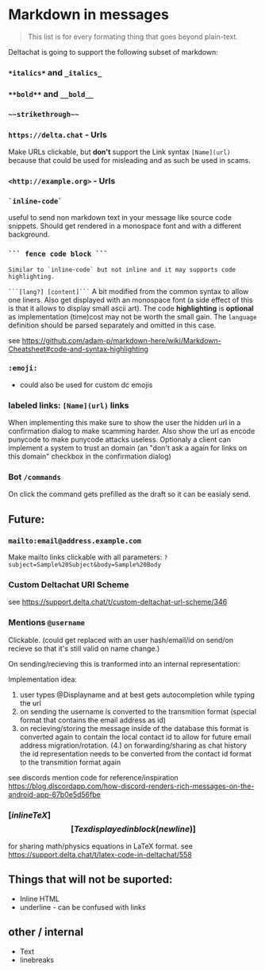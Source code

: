 # Markdown in messages
> This list is for every formating thing that goes beyond plain-text.

Deltachat is going to support the following subset of markdown:

### `*italics*` and `_italics_`

### `**bold**` and `__bold__`

### `~~strikethrough~~`

### `https://delta.chat` - Urls

Make URLs clickable, but **don't** support the Link syntax `[Name](url)`
because that could be used for misleading and as such be used in scams.

### `<http://example.org>`  - Urls

### `` `inline-code` ``
useful to send non markdown text in your message like source code snippets.
Should get rendered in a monospace font and with a different background.
 
### ` ``` fence code block ``` `

```
Similar to `inline-code` but not inline and it may supports code highlighting.
```
` ```[lang?] [content]``` `
 A bit modified from the common syntax to allow one liners.
Also get displayed with an monospace font (a side effect of this is that it allows to display small ascii art).
The code **highlighting** is **optional** as implementation (time)cost 
may not be worth the small gain.
The `language` definition should be parsed separately and omitted in this case.

see https://github.com/adam-p/markdown-here/wiki/Markdown-Cheatsheet#code-and-syntax-highlighting

### `:emoji:`
- could also be used for custom dc emojis

### labeled links: `[Name](url)` links
When implementing this make sure to show the user the hidden url in a confirmation dialog to make scamming harder.
Also show the url as encode punycode to make punycode attacks useless.
Optionaly a client can implement a system to trust an domain (an "don't ask a again for links on this domain" checkbox in the confirmation dialog)

### Bot `/commands`

On click the command gets prefilled as the draft so it can be easialy send.

## Future:

### `mailto:email@address.example.com`

Make mailto links clickable with all parameters: `?subject=Sample%20Subject&body=Sample%20Body`

### Custom Deltachat URI Scheme
see https://support.delta.chat/t/custom-deltachat-url-scheme/346

### Mentions `@username`
Clickable. (could get replaced with an user hash/email/id on send/on recieve so that it's still valid on name change.)

On sending/recieving this is tranformed into an internal representation:

Implementation idea:
1. user types @Displayname and at best gets autocompletion while typing the url
2. on sending the username is converted to the transmition format (special format that contains the email address as id)
3. on recieving/storing the message inside of the database this format is converted again to contain the local contact id to allow for future email address migration/rotation.
(4.) on forwarding/sharing as chat history the id representation needs to be converted from the contact id format to the transmition format again

see discords mention code for reference/inspiration https://blog.discordapp.com/how-discord-renders-rich-messages-on-the-android-app-67b0e5d56fbe

### $[inline TeX]$ $$[Tex displayed in block(new line)]$$
for sharing math/physics equations in LaTeX format.
see https://support.delta.chat/t/latex-code-in-deltachat/558

## Things that will not be suported:
- Inline HTML
- underline - can be confused with links

## other / internal

- Text
- linebreaks
